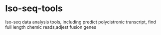 # Iso-seq-tools
Iso-seq data analysis tools, including predict polycistronic transcript, find full length chemic reads,adjest fusion genes
